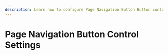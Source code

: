```yaml
---
description: Learn how to configure Page Navigation Button Button control settings.
---
```


# Page Navigation Button Control Settings

